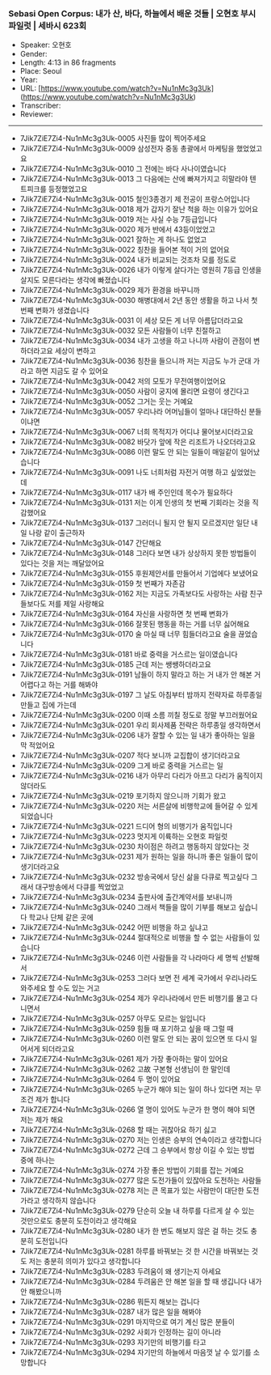 ### Sebasi Open Corpus: 내가 산, 바다, 하늘에서 배운 것들 | 오현호 부시 파일럿 | 세바시 623회

- Speaker: 오현호
- Gender: 
- Length: 4:13 in 86 fragments
- Place: Seoul
- Year: 
- URL: [https://www.youtube.com/watch?v=Nu1nMc3g3Uk] (https://www.youtube.com/watch?v=Nu1nMc3g3Uk)
- Transcriber: 
- Reviewer: 

---

- 7Jik7ZiE7Zi4-Nu1nMc3g3Uk-0005 사진들 많이 찍어주세요
- 7Jik7ZiE7Zi4-Nu1nMc3g3Uk-0009 삼성전자 중동 총괄에서 마케팅을 했었었고요
- 7Jik7ZiE7Zi4-Nu1nMc3g3Uk-0010 그 전에는 바다 사나이였습니다
- 7Jik7ZiE7Zi4-Nu1nMc3g3Uk-0013 그 다음에는 산에 빠져가지고 히말라야 텐트피크를 등정했었고요
- 7Jik7ZiE7Zi4-Nu1nMc3g3Uk-0015 철인3종경기 제 전공이 프랑스어입니다
- 7Jik7ZiE7Zi4-Nu1nMc3g3Uk-0018 제가 갑자기 잘난 척을 하는 이유가 있어요
- 7Jik7ZiE7Zi4-Nu1nMc3g3Uk-0019 저는 사실 수능 7등급입니다
- 7Jik7ZiE7Zi4-Nu1nMc3g3Uk-0020 제가 반에서 43등이었었고
- 7Jik7ZiE7Zi4-Nu1nMc3g3Uk-0021 잘하는 게 하나도 없었고
- 7Jik7ZiE7Zi4-Nu1nMc3g3Uk-0022 칭찬을 들어본 적이 거의 없어요
- 7Jik7ZiE7Zi4-Nu1nMc3g3Uk-0024 내가 비교되는 것조차 모를 정도로
- 7Jik7ZiE7Zi4-Nu1nMc3g3Uk-0026 내가 이렇게 살다가는 영원히 7등급 인생을 살지도 모른다라는 생각에 빠졌습니다
- 7Jik7ZiE7Zi4-Nu1nMc3g3Uk-0029 제가 환경을 바꾸니까
- 7Jik7ZiE7Zi4-Nu1nMc3g3Uk-0030 해병대에서 2년 동안 생활을 하고 나서 첫 번째 변화가 생겼습니다
- 7Jik7ZiE7Zi4-Nu1nMc3g3Uk-0031 이 세상 모든 게 너무 아름답더라고요
- 7Jik7ZiE7Zi4-Nu1nMc3g3Uk-0032 모든 사람들이 너무 친절하고
- 7Jik7ZiE7Zi4-Nu1nMc3g3Uk-0034 내가 고생을 하고 나니까 사람이 관점이 변하더라고요 세상이 변하고
- 7Jik7ZiE7Zi4-Nu1nMc3g3Uk-0036 칭찬을 들으니까 저는 지금도 누가 군대 가라고 하면 지금도 갈 수 있어요
- 7Jik7ZiE7Zi4-Nu1nMc3g3Uk-0042 저의 모토가 무전여행이었어요
- 7Jik7ZiE7Zi4-Nu1nMc3g3Uk-0050 사람이 궁지에 몰리면 요령이 생긴다고
- 7Jik7ZiE7Zi4-Nu1nMc3g3Uk-0052 그거는 웃는 거예요
- 7Jik7ZiE7Zi4-Nu1nMc3g3Uk-0057 우리나라 어머님들이 얼마나 대단하신 분들이냐면
- 7Jik7ZiE7Zi4-Nu1nMc3g3Uk-0067 너희 목적지가 어디냐 물어보시더라고요
- 7Jik7ZiE7Zi4-Nu1nMc3g3Uk-0082 바닷가 앞에 작은 리조트가 나오더라고요
- 7Jik7ZiE7Zi4-Nu1nMc3g3Uk-0086 이런 말도 안 되는 일들이 매일같이 일어났습니다
- 7Jik7ZiE7Zi4-Nu1nMc3g3Uk-0091 나도 너희처럼 자전거 여행 하고 싶었었는데
- 7Jik7ZiE7Zi4-Nu1nMc3g3Uk-0117 내가 배 주인인데 목수가 필요하다
- 7Jik7ZiE7Zi4-Nu1nMc3g3Uk-0131 저는 이게 인생의 첫 번째 기회라는 것을 직감했어요
- 7Jik7ZiE7Zi4-Nu1nMc3g3Uk-0137 그러더니 될지 안 될지 모르겠지만 일단 내일 나랑 같이 출근하자
- 7Jik7ZiE7Zi4-Nu1nMc3g3Uk-0147 간단해요
- 7Jik7ZiE7Zi4-Nu1nMc3g3Uk-0148 그러다 보면 내가 상상하지 못한 방법들이 있다는 것을 저는 깨달았어요
- 7Jik7ZiE7Zi4-Nu1nMc3g3Uk-0155 후원제안서를 만들어서 기업에다 보냈어요
- 7Jik7ZiE7Zi4-Nu1nMc3g3Uk-0159 첫 번째가 자존감
- 7Jik7ZiE7Zi4-Nu1nMc3g3Uk-0162 저는 지금도 가족보다도 사랑하는 사람 친구들보다도 저를 제일 사랑해요
- 7Jik7ZiE7Zi4-Nu1nMc3g3Uk-0164 자신을 사랑하면 첫 번째 변화가
- 7Jik7ZiE7Zi4-Nu1nMc3g3Uk-0166 잘못된 행동을 하는 거를 너무 싫어해요
- 7Jik7ZiE7Zi4-Nu1nMc3g3Uk-0170 술 마실 때 너무 힘들더라고요 술을 끊었습니다
- 7Jik7ZiE7Zi4-Nu1nMc3g3Uk-0181 바로 중력을 거스르는 일이였습니다
- 7Jik7ZiE7Zi4-Nu1nMc3g3Uk-0185 근데 저는 쌩쌩하더라고요
- 7Jik7ZiE7Zi4-Nu1nMc3g3Uk-0191 남들이 하지 말라고 하는 거 내가 안 해본 거 어렵다고 하는 거를 해봐야
- 7Jik7ZiE7Zi4-Nu1nMc3g3Uk-0197 그 날도 아침부터 밤까지 전략자료 하루종일 만들고 집에 가는데
- 7Jik7ZiE7Zi4-Nu1nMc3g3Uk-0200 이때 소름 끼칠 정도로 정말 부끄러웠어요
- 7Jik7ZiE7Zi4-Nu1nMc3g3Uk-0201 우리 회사제품 전략은 하루종일 생각하면서
- 7Jik7ZiE7Zi4-Nu1nMc3g3Uk-0206 내가 잘할 수 있는 일 내가 좋아하는 일을 막 적었어요
- 7Jik7ZiE7Zi4-Nu1nMc3g3Uk-0207 적다 보니까 교집합이 생기더라고요
- 7Jik7ZiE7Zi4-Nu1nMc3g3Uk-0209 그게 바로 중력을 거스르는 일
- 7Jik7ZiE7Zi4-Nu1nMc3g3Uk-0216 내가 아무리 다리가 아프고 다리가 움직이지 않더라도
- 7Jik7ZiE7Zi4-Nu1nMc3g3Uk-0219 포기하지 않으니까 기회가 왔고
- 7Jik7ZiE7Zi4-Nu1nMc3g3Uk-0220 저는 서른살에 비행학교에 들어갈 수 있게 되었습니다
- 7Jik7ZiE7Zi4-Nu1nMc3g3Uk-0221 드디어 형의 비행기가 움직입니다
- 7Jik7ZiE7Zi4-Nu1nMc3g3Uk-0223 멋지게 이륙하는 오현호 파일럿
- 7Jik7ZiE7Zi4-Nu1nMc3g3Uk-0230 차이점은 하려고 행동하지 않았다는 것
- 7Jik7ZiE7Zi4-Nu1nMc3g3Uk-0231 제가 원하는 일을 하니까 좋은 일들이 많이 생기더라고요
- 7Jik7ZiE7Zi4-Nu1nMc3g3Uk-0232 방송국에서 당신 삶을 다큐로 찍고싶다 그래서 대구방송에서 다큐를 찍었었고
- 7Jik7ZiE7Zi4-Nu1nMc3g3Uk-0234 출판사에 출간계약서를 보내니까
- 7Jik7ZiE7Zi4-Nu1nMc3g3Uk-0240 그래서 책들을 많이 기부를 해보고 싶습니다 학교나 단체 같은 곳에
- 7Jik7ZiE7Zi4-Nu1nMc3g3Uk-0242 어떤 비행을 하고 싶냐고
- 7Jik7ZiE7Zi4-Nu1nMc3g3Uk-0244 절대적으로 비행을 할 수 없는 사람들이 있습니다
- 7Jik7ZiE7Zi4-Nu1nMc3g3Uk-0246 이런 사람들을 각 나라마다 세 명씩 선발해서
- 7Jik7ZiE7Zi4-Nu1nMc3g3Uk-0253 그러다 보면 전 세계 국가에서 우리나라도 와주세요 할 수도 있는 거고
- 7Jik7ZiE7Zi4-Nu1nMc3g3Uk-0254 제가 우리나라에서 만든 비행기를 몰고 다니면서
- 7Jik7ZiE7Zi4-Nu1nMc3g3Uk-0257 아무도 모르는 일입니다
- 7Jik7ZiE7Zi4-Nu1nMc3g3Uk-0259 힘들 때 포기하고 싶을 때 그럴 때
- 7Jik7ZiE7Zi4-Nu1nMc3g3Uk-0260 이런 말도 안 되는 꿈이 있으면 또 다시 일어서게 되더라고요
- 7Jik7ZiE7Zi4-Nu1nMc3g3Uk-0261 제가 가장 좋아하는 말이 있어요
- 7Jik7ZiE7Zi4-Nu1nMc3g3Uk-0262 고故 구본형 선생님이 한 말인데
- 7Jik7ZiE7Zi4-Nu1nMc3g3Uk-0264 두 명이 있어요
- 7Jik7ZiE7Zi4-Nu1nMc3g3Uk-0265 누군가 해야 되는 일이 하나 있다면 저는 무조건 제가 합니다
- 7Jik7ZiE7Zi4-Nu1nMc3g3Uk-0266 열 명이 있어도 누군가 한 명이 해야 되면 저는 제가 해요
- 7Jik7ZiE7Zi4-Nu1nMc3g3Uk-0268 할 때는 귀찮아요 하기 싫고
- 7Jik7ZiE7Zi4-Nu1nMc3g3Uk-0270 저는 인생은 승부의 연속이라고 생각합니다
- 7Jik7ZiE7Zi4-Nu1nMc3g3Uk-0272 근데 그 승부에서 항상 이길 수 있는 방법 중에 하나는
- 7Jik7ZiE7Zi4-Nu1nMc3g3Uk-0274 가장 좋은 방법이 기회를 잡는 거예요
- 7Jik7ZiE7Zi4-Nu1nMc3g3Uk-0277 많은 도전가들이 있잖아요 도전하는 사람들
- 7Jik7ZiE7Zi4-Nu1nMc3g3Uk-0278 저는 큰 목표가 있는 사람만이 대단한 도전가라고 생각하지 않습니다
- 7Jik7ZiE7Zi4-Nu1nMc3g3Uk-0279 단순히 오늘 내 하루를 다르게 살 수 있는 것만으로도 충분히 도전이라고 생각해요
- 7Jik7ZiE7Zi4-Nu1nMc3g3Uk-0280 내가 한 번도 해보지 않은 걸 하는 것도 충분히 도전입니다
- 7Jik7ZiE7Zi4-Nu1nMc3g3Uk-0281 하루를 바꿔보는 것 한 시간을 바꿔보는 것도 저는 충분히 의미가 있다고 생각합니다
- 7Jik7ZiE7Zi4-Nu1nMc3g3Uk-0283 두려움이 왜 생기는지 아세요
- 7Jik7ZiE7Zi4-Nu1nMc3g3Uk-0284 두려움은 안 해본 일을 할 때 생깁니다 내가 안 해봤으니까
- 7Jik7ZiE7Zi4-Nu1nMc3g3Uk-0286 뭐든지 해보는 겁니다
- 7Jik7ZiE7Zi4-Nu1nMc3g3Uk-0287 내가 많은 일을 해봐야
- 7Jik7ZiE7Zi4-Nu1nMc3g3Uk-0291 마지막으로 여기 계신 많은 분들이
- 7Jik7ZiE7Zi4-Nu1nMc3g3Uk-0292 사회가 인정하는 길이 아니라
- 7Jik7ZiE7Zi4-Nu1nMc3g3Uk-0293 자기만의 비행기를 타고
- 7Jik7ZiE7Zi4-Nu1nMc3g3Uk-0294 자기만의 하늘에서 마음껏 날 수 있기를 소망합니다
